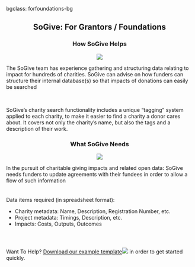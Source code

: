 bgclass: forfoundations-bg

<div class="forfoundations-bg">
</div>

<div class="col-md-12">
	<center>
		<H2>SoGive: For Grantors / Foundations</H2>
	</center>
</div>
<div class="col-md-12">
	<div class="col-md-offset-2 col-md-8">
		<div class="col-md-6">
			<div class="col-md-12">
				<center>
					<H3>How SoGive Helps</H3>
				</center>
			</div>
			<div class="col-md-12">
				<center>
					<img src="img/hands.flower.jpg" class="img-fit">
				</center>
			</div>
			<div class="col-md-12">
				<p class="sogive-text-body">
					The SoGive team has experience gathering and structuring data relating to impact for hundreds of charities. SoGive can advise on how funders can structure their internal database(s) so that impacts of donations can easily be searched
				</p>
				<br>
				<p class="sogive-text-body">
					SoGive’s charity search functionality includes a unique “tagging” system applied to each charity, to make it easier to find a charity a donor cares about. It covers not only the charity’s name, but also the tags and a description of their work.
				</p>
			</div>
		</div>
		<div class="col-md-6">
			<div class="col-md-12">
				<center>
					<H3>What SoGive Needs</H3>
				</center>
			</div>
			<div class="col-md-12">
				<center>
					<img src="img/nuts.table.jpg" class="img-fit">
				</center>
			</div>
			<div class="col-md-12">
				<p class="sogive-text-body">
					In the pursuit of charitable giving impacts and related open data: SoGive needs funders to update agreements with their fundees in order to allow a flow of such information
				</p>
			</div>
			<!-- Cheap vertical space, you can increase or decrease it by changing the em level-->
      		<div class="white-bg col-xs-12" style="height:0.5em;">
      		</div>
			<div class="col-md-12">
				<p class="sogive-text-body"> 
					Data items required (in spreadsheet format):
					<ul>
						<li>
							Charity metadata: Name, Description, Registration Number, etc.
						</li>
						<li>
							Project metadata: Timings, Description, etc.
						</li>
						<li>
							Impacts: Costs, Outputs, Outcomes
						</li>
					</ul>
				</p>
			</div>
		</div>
	</div>
</div>
<!-- Cheap vertical space, you can increase or decrease it by changing the em level-->
<div class="white-bg col-xs-12" style="height:2em;">
</div>
<!-- End of cheap vertical space -->
<div class="col-md-12">
	<div class="col-md-offset-2 col-md-8">
		<p class="sogive-text-body">
			Want To Help? <a href="assets/sogive-charity-data-example.csv" download>Download our example template<img src="img/csv.png" class="inline-text-icon"></a> in order to get started quickly.
		</p>
	</div>
</div>